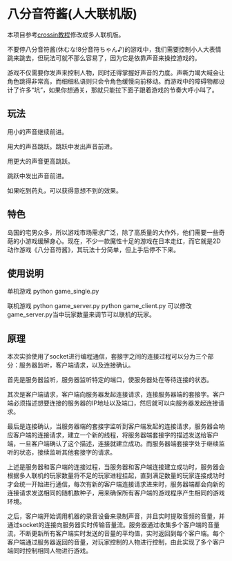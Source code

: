 # 八分音符酱(人大联机版)
本项目参考[crossin教程](https://zhuanlan.zhihu.com/p/25499306)修改成多人联机版。

不要停八分音符酱(休むな!8分音符ちゃん♪)的游戏中，我们需要控制小人大表情跳来跳去，但玩法可就不那么容易了，因为它是依靠声音来操控游戏的。

游戏不仅需要你发声来控制人物，同时还得掌握好声音的力度。声嘶力竭大喊会让角色跳得非常高，而细细私语则只会令角色缓慢向前移动。而游戏中的障碍物都设计了许多“坑”，如果你想通关，那就只能拉下面子跟着游戏的节奏大呼小叫了。

## 玩法
用小的声音继续前进。

用大的声音跳跃。跳跃中发出声音前进。

用更大的声音更高跳跃。

跳跃中发出声音前进。

如果吃到药丸，可以获得意想不到的效果。

## 特色
岛国的宅男众多，所以游戏市场需求广泛，除了高质量的大作外，他们需要一些奇葩的小游戏缓解身心。现在，不少一款魔性十足的游戏在日本走红，而它就是2D动作游戏《八分音符酱》，其玩法十分简单，但上手后停不下来。

## 使用说明
单机游戏
python game_single.py

联机游戏
python game_server.py
python game_client.py 
可以修改game_server.py当中玩家数量来调节可以联机的玩家。

## 原理
本次实验使用了socket进行编程通信，套接字之间的连接过程可以分为三个部分：服务器监听，客户端请求，以及连接确认。

首先是服务器监听，服务器监听特定的端口，使服务器处在等待连接的状态。

其次是客户端请求，客户端向服务器发起连接请求，连接服务器端的套接字。客户端必须描述想要连接的服务器的IP地址以及端口，然后就可以向服务器发起连接请求。

最后是连接确认，当服务器端的套接字监听到客户端发起的连接请求，服务器会响应客户端的连接请求，建立一个新的线程，将服务器端套接字的描述发送给客户端，一旦客户端确认了这个描述，连接就建立成功。而服务器端套接字处于继续监听的状态，接续监听其他套接字的请求。

上述是服务器和客户端的连接过程，当服务器和客户端连接建立成功时，服务器会根据多人联机的玩家数量将不足的玩家进程挂起，直到满足数量的玩家连接成功时才会统一开始进行通信，每次有新的客户端连接请求进来时，服务器端都会向新的连接请求发送相同的随机数种子，用来确保所有客户端的游戏程序产生相同的游戏环境。

之后，客户端开始调用机器的录音设备来录制声音，并且实时提取音频的音量，并通过socket的连接向服务器实时传输音量流。服务器通过收集多个客户端的音量流，不断更新所有客户端实时发送的音量的平均值，实时返回到每个客户端。每个客户端通过服务器返回的音量，对玩家控制的人物进行控制，由此实现了多个客户端同时控制相同人物进行游戏。

